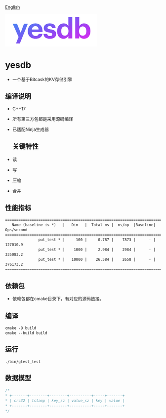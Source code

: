 [English](README_en.md)

![yesdb](/logo/yesdb2.png)

# yesdb

- 一个基于Bitcask的KV存储引擎

## 编译说明

- C++17
- 所有第三方包都是采用源码编译
- 已适配Ninja生成器

  ## 关键特性

- 读

- 写

- 压缩

- 合并

## 性能指标

```
===============================================================================
   Name (baseline is *)   |   Dim   |  Total ms |  ns/op  |Baseline| Ops/second
===============================================================================
               put_test * |     100 |     0.787 |    7873 |      - |   127010.9
               put_test * |    1000 |     2.984 |    2984 |      - |   335083.2
               put_test * |   10000 |    26.584 |    2658 |      - |   376173.2
===============================================================================
```

## 依赖包

- 依赖包都在cmake目录下，有对应的源码链接。

## 编译

```console
cmake -B build
cmake --build build
```

## 运行

```console
./bin/gtest_test
```

## 数据模型

```c
/*
* +-------+--------+--------+----------+-----+-------+
* | crc32 | tstamp | key_sz | value_sz | key | value | 
* +-------+--------+--------+----------+-----+-------+
*/
```
